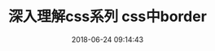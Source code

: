 ---
title: 深入理解css系列 css中border
date: 2018-06-24 09:14:43
tags: [Css]
categories: [Css]
description: css中border实现三角形、box-sizing不同应用等等
---